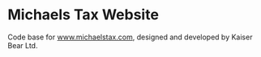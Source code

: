 # Michaels Tax Website
Code base for www.michaelstax.com, designed and developed by Kaiser Bear Ltd.
